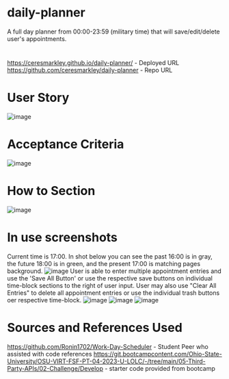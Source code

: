 # daily-planner
A full day planner from 00:00-23:59 (military time) that will save/edit/delete user's appointments.
#
https://ceresmarkley.github.io/daily-planner/ - Deployed URL
https://github.com/ceresmarkley/daily-planner - Repo URL
# User Story
![image](https://github.com/ceresmarkley/daily-planner/assets/129554518/e5870873-6e66-41ad-ab6e-8ddba6d1130b)
# Acceptance Criteria
![image](https://github.com/ceresmarkley/daily-planner/assets/129554518/f1615e0f-515f-438a-96e9-a43a38ac33cd)
# How to Section
![image](https://github.com/ceresmarkley/daily-planner/assets/129554518/f6223bc8-930a-472d-bbd7-8da71f5b7d36)
# In use screenshots
Current time is 17:00. In shot below you can see the past 16:00 is in gray, the future 18:00 is in green, and the present 17:00 is matching pages background.
![image](https://github.com/ceresmarkley/daily-planner/assets/129554518/133dd982-3283-480b-9c4e-bc7f03430978)
User is able to enter multiple appointment entries and use the 'Save All Button' or use the respective save buttons on individual time-block sections to the right of user input. User may also use "Clear All Entries" to delete all appointment entries or use the individual trash buttons oer respective time-block.
![image](https://github.com/ceresmarkley/daily-planner/assets/129554518/289873f3-c248-4da9-9fa8-2d101476a26c)
![image](https://github.com/ceresmarkley/daily-planner/assets/129554518/8001a2a5-bfaa-495d-b345-7ae87d31ab0a)
![image](https://github.com/ceresmarkley/daily-planner/assets/129554518/6ef2bc6f-cde3-4f2b-ba60-2fac1e108efa)



# Sources and References Used
https://github.com/Ronin1702/Work-Day-Scheduler - Student Peer who assisted with code references
https://git.bootcampcontent.com/Ohio-State-University/OSU-VIRT-FSF-PT-04-2023-U-LOLC/-/tree/main/05-Third-Party-APIs/02-Challenge/Develop - starter code provided from bootcamp
